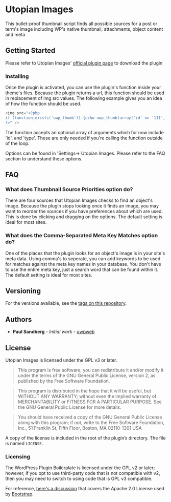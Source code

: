 # Utopian Images

This bullet-proof thumbnail script finds all possible sources for a post or term's image including WP's native thumbnail, attachments, object content and meta

## Getting Started

Please refer to Utopian Images' <a href="#">official plugin page</a> to download the plugin


### Installing

Once the plugin is activated, you can use the plugin's function inside your theme's files. Because the plugin returns a url, this function should be used in replacement of img src values. The following example gives you an idea of how the function should be used.

```php
<img src="<?php
if (function_exists('uwp_thumb')) {echo uwp_thumb(array('id' => '111', 'type' => 'post');}
?>" />
```

The function accepts an optional array of arguments which for now include 'id', and 'type'. These are only needed if you're calling the function outside of the loop.

Options can be found in 'Settings-> Utopian Images. Please refer to the FAQ section to understand these options.


## FAQ


### What does Thumbnail Source Priorities option do?
There are four sources that Utopian Images checks to find an object's image. Because the plugin stops looking once it finds an image, you may want to reorder the sources if you have preferences about which are used. This is done by clicking and dragging on the options. The default setting is ideal for most sites.


### What does the Comma-Separated Meta Key Matches option do?
One of the places that the plugin looks for an object's image is in your site's meta data. Using comma's to seperate, you can add keywords to be used for matches against the meta key names in your database. You don't have to use the entire meta key, just a search word that can be found within it. The default setting is ideal for most sites.



## Versioning

For the versions available, see the [tags on this repository](https://github.com/your/project/tags). 

## Authors

* **Paul Sandberg** - *Initial work* - [uwpweb](https://github.com/uwpweb)

## License

Utopian Images is licensed under the GPL v3 or later.

> This program is free software; you can redistribute it and/or modify it under the terms of the GNU General Public License, version 2, as published by the Free Software Foundation.

> This program is distributed in the hope that it will be useful, but WITHOUT ANY WARRANTY; without even the implied warranty of MERCHANTABILITY or FITNESS FOR A PARTICULAR PURPOSE. See the GNU General Public License for more details.

> You should have received a copy of the GNU General Public License along with this program; if not, write to the Free Software Foundation, Inc., 51 Franklin St, Fifth Floor, Boston, MA 02110-1301 USA

A copy of the license is included in the root of the plugin’s directory. The file is named `LICENSE`.


### Licensing

The WordPress Plugin Boilerplate is licensed under the GPL v2 or later; however, if you opt to use third-party code that is not compatible with v2, then you may need to switch to using code that is GPL v3 compatible.

For reference, [here's a discussion](http://make.wordpress.org/themes/2013/03/04/licensing-note-apache-and-gpl/) that covers the Apache 2.0 License used by [Bootstrap](http://twitter.github.io/bootstrap/).
